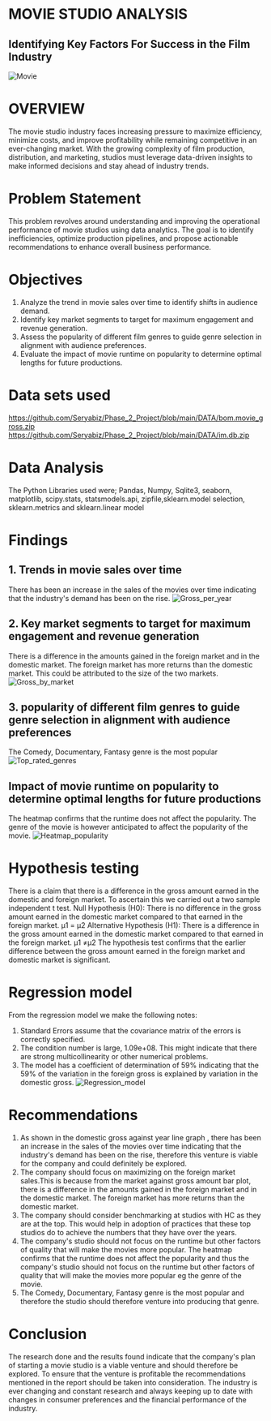 # MOVIE STUDIO ANALYSIS
## Identifying Key Factors For Success in the Film Industry
![Movie](images.jfif)
# OVERVIEW
The movie studio industry faces increasing pressure to maximize efficiency, minimize costs, and improve profitability while remaining competitive in an ever-changing market. With the growing complexity of film production, distribution, and marketing, studios must leverage data-driven insights to make informed decisions and stay ahead of industry trends.

# Problem Statement
This problem revolves around understanding and improving the operational performance of movie studios using data analytics. The goal is to identify inefficiencies, optimize production pipelines, and propose actionable recommendations to enhance overall business performance.
# Objectives
1. Analyze the trend in movie sales over time to identify shifts in audience demand.
2. Identify key market segments to target for maximum engagement and revenue generation.
3. Assess the popularity of different film genres to guide genre selection in alignment with audience preferences.
4. Evaluate the impact of movie runtime on popularity to determine optimal lengths for future productions.
# Data sets used
https://github.com/Seryabiz/Phase_2_Project/blob/main/DATA/bom.movie_gross.zip
https://github.com/Seryabiz/Phase_2_Project/blob/main/DATA/im.db.zip
# Data Analysis
The Python Libraries used were; Pandas, Numpy, Sqlite3, seaborn, matplotlib, scipy.stats, statsmodels.api, zipfile,sklearn.model selection, sklearn.metrics and sklearn.linear model
# Findings
## 1. Trends in movie sales over time
There has been an increase in the sales of the movies over time indicating that the industry's demand has been on the rise.
![Gross_per_year](Images/Gross_per_year.jpg)
## 2. Key market segments to target for maximum engagement and revenue generation
There is a difference in the amounts gained in the foreign market and in the domestic market. The foreign market has more returns than the domestic market. This could be attributed to the size of the two markets.
![Gross_by_market](Images/Gross_by_market.jpg)
## 3. popularity of different film genres to guide genre selection in alignment with audience preferences
 The Comedy, Documentary, Fantasy genre is the most popular
![Top_rated_genres](Images/Top_rated_genres.jpg)
## Impact of movie runtime on popularity to determine optimal lengths for future productions
The heatmap confirms that the runtime does not affect the popularity. The genre of the movie is however anticipated to affect the popularity of the movie.
![Heatmap_popularity](Images/Heatmap_popularity.jpg)
# Hypothesis testing
There is a claim that there is a difference in the gross amount earned in the domestic and foreign market. To ascertain this we carried out a two sample independent t test.
Null Hypothesis (H0): There is no difference in the gross amount earned in the domestic market compared to that earned in the foreign market. 
μ1 = μ2
Alternative Hypothesis (H1): There is a difference in the gross amount earned in the domestic market compared to that earned in the foreign market. 
μ1 ≠μ2
The hypothesis test confirms that the earlier difference between the gross amount earned in the foreign market and domestic market is significant.
# Regression model
From the regression model we make the following notes: 
1. Standard Errors assume that the covariance matrix of the errors is correctly specified.
2. The condition number is large, 1.09e+08. This might indicate that there are strong multicollinearity or other numerical problems.
3. The model has a coefficient of determination of 59% indicating that the 59% of the variation in the foreign gross is explained by variation in the domestic gross.
  ![Regression_model](Images/Regression_model.jpg)
# Recommendations
1. As shown in the domestic gross against year line graph , there has been an increase in the sales of the movies over time indicating that the industry's demand has been on the rise, therefore this venture is viable for the company and could definitely be explored.
2. The company should focus on maximizing on the foreign market sales.This is because from the market against gross amount bar plot, there is a difference in the amounts gained in the foreign market and in the domestic market. The foreign market has more returns than the domestic market. 
3. The company should consider  benchmarking at studios with HC as they are at the top. This would help in adoption of practices that these top studios do to achieve the numbers that they have over the years. 
4. The company's studio should not focus on the runtime but other factors of quality that will make the movies more popular. The heatmap confirms that the runtime does not affect the popularity and thus the company's studio should not focus on the runtime but other factors of quality that will make the movies more popular eg the genre of the movie.
5. The Comedy, Documentary, Fantasy genre is the most popular and therefore the studio should therefore venture into producing that genre.
# Conclusion
The research done and the results found indicate that the company's plan of starting a movie studio is a viable venture and should therefore be explored. To ensure that the venture is profitable the recommendations mentioned in the report should be taken into consideration. The industry is ever changing and constant research and always keeping up to date with changes in consumer preferences and the financial performance of the industry.

